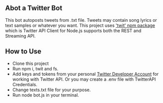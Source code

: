 ## Abot a Twitter Bot
This bot autoposts tweets from .txt file. Tweets may contain song lyrics or text samples or whatever you want.
This project uses ['twit' npm package](https://github.com/ttezel/twit) which is Twitter API Client for Node.js supports both the REST and Streaming API.

## How to Use
* Clone this project
* Run npm i, twit and fs.
* Add keys and tokens from your personal [Twitter Developer Account](https://developer.twitter.com/en/apps) for working with Twitter API.
  Or you may create a .env file with TwitterAPI Credentials.
* Change texts.txt file for your purpose.
* Run node bot.js in your terminal.
